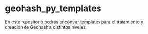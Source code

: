 # geohash_py_templates

En este repositorio podrás encontrar templates para el tratamiento y creación de Geohash a distintos niveles.
